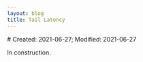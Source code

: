 ```yaml
---
layout: blog
title: Tail Latency
---
```


<span class="hidden-text"># Created: 2021-06-27; Modified: 2021-06-27</span>

In construction.

<!-- On tail latency:

If a request is too slow:
- Cancel it
- Re-issue it
- Defer it

Pipelined queueing

Parallel queueing
 -->